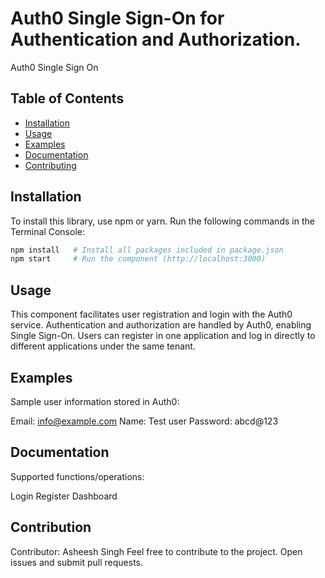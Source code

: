 
# Auth0 Single Sign-On for Authentication and Authorization.

Auth0 Single Sign On

## Table of Contents

- [Installation](#installation)
- [Usage](#usage)
- [Examples](#examples)
- [Documentation](#documentation)
- [Contributing](#contributing)


## Installation

To install this library, use npm or yarn. Run the following commands in the Terminal Console:

```bash
npm install   # Install all packages included in package.json
npm start     # Run the component (http://localhost:3000)
```

## Usage

This component facilitates user registration and login with the Auth0 service. Authentication and authorization are handled by Auth0, enabling Single Sign-On. Users can register in one application and log in directly to different applications under the same tenant.

## Examples
Sample user information stored in Auth0:

Email: info@example.com
Name: Test user
Password: abcd@123


## Documentation
Supported functions/operations:

Login
Register
Dashboard

## Contribution

Contributor: Asheesh Singh
Feel free to contribute to the project. Open issues and submit pull requests.